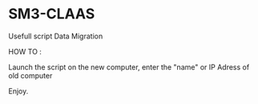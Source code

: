 # SM3-CLAAS
Usefull script Data Migration

HOW TO :

Launch the script on the new computer, enter the "name" or IP Adress of old computer

Enjoy.
